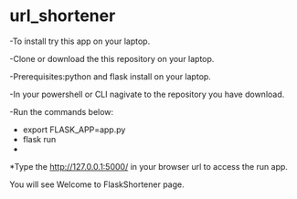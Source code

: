 # url_shortener 
-To install try this app on your laptop.

-Clone or download the this repository on your laptop.

-Prerequisites:python and flask install on your laptop.


-In your powershell or CLI nagivate to the repository you have download.

-Run the commands below:

- export FLASK_APP=app.py
- flask run
- 
*Type the http://127.0.0.1:5000/ in your browser url to access the run app.

You will see  Welcome to FlaskShortener page.

